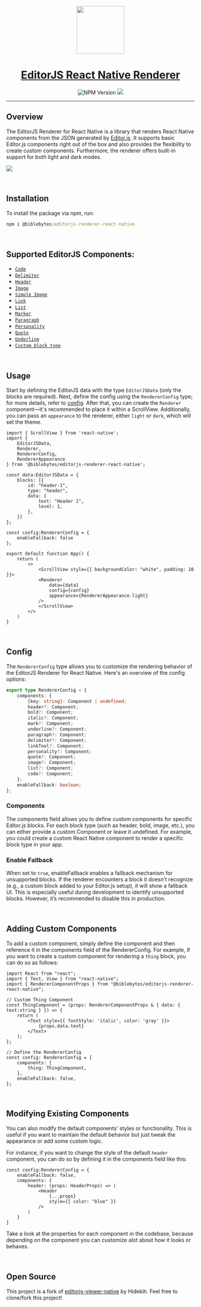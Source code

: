 <p align="center">
    <a href="https://mybiblebytes.com/opensource">
        <img src="https://github.com/BibleBytes/landing-page/blob/main/favicon/android-chrome-512x512.png" height="128px"/>
        <h1 align="center">EditorJS React Native Renderer</h1>
    </a>
</p>


<p align="center">
    <img alt="NPM Version" src="https://img.shields.io/npm/v/%40biblebytes%2Feditorjs-renderer-react-native"/>
    <img src="https://github.com/BibleBytes/editorjs-renderer-react-native/actions/workflows/testing.yml/badge.svg"/>
</p>

---

## Overview
The EditorJS Renderer for React Native is a library that renders React Native components from the JSON generated by [Editor.js](https://editorjs.io/). It supports basic Editor.js components right out of the box and also provides the flexibility to create custom components. Furthermore, the renderer offers built-in support for both light and dark modes.

![](banner.png)


<br/>

## Installation
To install the package via npm, run:
```cmd
npm i @biblebytes/editorjs-renderer-react-native
```

<br/>


## Supported EditorJS Components:
- [`Code`](https://github.com/editor-js/code)
- [`Delimiter`](https://github.com/editor-js/delimiter)
- [`Header`](https://github.com/editor-js/header)
- [`Image`](https://github.com/editor-js/image)
- [`Simple Image`](https://github.com/editor-js/simple-image)
- [`Link`](https://github.com/editor-js/link)
- [`List`](https://github.com/editor-js/list)
- [`Marker`](https://github.com/editor-js/marker)
- [`Paragraph`](https://github.com/editor-js/paragraph)
- [`Personality`](https://github.com/editor-js/personality)
- [`Quote`](https://github.com/editor-js/quote)
- [`Underline`](https://github.com/editor-js/underline)
- [`Custom block type`](#adding-custom-components)


<br/>


## Usage
Start by defining the EditorJS data with the type `EditorJSData` (only the blocks are required). Next, define the config using the `RendererConfig` type; for more details, refer to [config](#config). After that, you can create the `Renderer` component—it's recommended to place it within a ScrollView. Additionally, you can pass an `appearance` to the renderer, either `light` or `dark`, which will set the theme.

```tsx
import { ScrollView } from 'react-native';
import {
	EditorJSData,
	Renderer,
	RendererConfig,
	RendererAppearance
} from '@biblebytes/editorjs-renderer-react-native';

const data:EditorJSData = {
	blocks: [{
		id: "header-1",
		type: "header",
		data: {
			text: "Header 1",
			level: 1,
		},
	}]
};

const config:RendererConfig = {
    enableFallback: false
};

export default function App() {
	return (
		<>
			<ScrollView style={{ backgroundColor: "white", padding: 10 }}>
			<Renderer
				data={data}
				config={config}
				appearance={RendererAppearance.light}
			/>
			</ScrollView>
		</>
	)
}
```

<br/>


## Config
The `RendererConfig` type allows you to customize the rendering behavior of the EditorJS Renderer for React Native. Here's an overview of the config options:

```ts
export type RendererConfig = {
    components: {
        [key: string]: Component | undefined;
        header?: Component;
        bold?: Component;
        italic?: Component;
        mark?: Component;
        underline?: Component;
        paragraph?: Component;
        delimiter?: Component;
        linkTool?: Component;
        personality?: Component;
        quote?: Component;
        image?: Component;
        list?: Component;
        code?: Component;
    };
    enableFallback: boolean;
};
```

### Components
The components field allows you to define custom components for specific Editor.js blocks. For each block type (such as header, bold, image, etc.), you can either provide a custom Component or leave it undefined. For example, you could create a custom React Native component to render a specific block type in your app.

### Enable Fallback
When set to `true`, enableFallback enables a fallback mechanism for unsupported blocks. If the renderer encounters a block it doesn’t recognize (e.g., a custom block added to your Editor.js setup), it will show a fallback UI. This is especially useful during development to identify unsupported blocks. However, it’s recommended to disable this in production.


<br/>


## Adding Custom Components
To add a custom component, simply define the component and then reference it in the components field of the RendererConfig. For example, if you want to create a custom component for rendering a `thing` block, you can do so as follows:

```tsx
import React from "react";
import { Text, View } from "react-native";
import { RendererComponentProps } from "@biblebytes/editorjs-renderer-react-native";

// Custom Thing Component
const ThingComponent = (props: RendererComponentProps & { data: { text:string } }) => {
	return (
		<Text style={{ fontStyle: 'italic', color: 'gray' }}>
			{props.data.text}
		</Text>
	);
};

// Define the RendererConfig
const config: RendererConfig = {
	components: {
		thing: ThingComponent,
	},
	enableFallback: false,
};

```


<br/>


## Modifying Existing Components
You can also modify the default components' styles or functionality. This is useful if you want to maintain the default behavior but just tweak the appearance or add some custom logic.

For instance, if you want to change the style of the default `header` component, you can do so by defining it in the components field like this:

```tsx
const config:RendererConfig = {
	enableFallback: false,
	components: {
		header: (props: HeaderProps) => (
			<Header
				{...props}
				style={{ color: "blue" }}
			/>
		)
	}
}
```

Take a look at the properties for each component in the codebase, because depending on the component you can customize alot about how it looks or behaves.


<br/>


## Open Source
This project is a fork of [editorjs-viewer-native](https://github.com/Hidekih/editorjs-viewer-native) by Hidekih.
Feel free to clone/fork this project!
